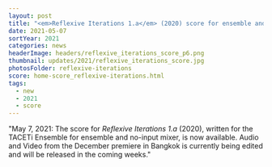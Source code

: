 ```yaml
---
layout: post
title: "<em>Reflexive Iterations 1.a</em> (2020) score for ensemble and no-input mixer now available. Video coming soon!"
date: 2021-05-07
sortYear: 2021
categories: news
headerImage: headers/reflexive_iterations_score_p6.png
thumbnail: updates/2021/reflexive_iterations_score.jpg
photosFolder: reflexive-iterations
score: home-score_reflexive-iterations.html
tags:
  - new
  - 2021
  - score
---
```

"May 7, 2021: The score for *Reflexive Iterations 1.a* (2020), written for the TACETi Ensemble for ensemble and no-input mixer, is now available. Audio and Video from the December premiere in Bangkok is currently being edited and will be released in the coming weeks."

